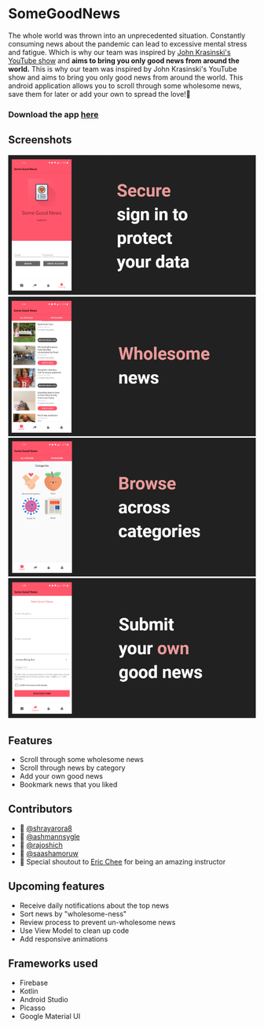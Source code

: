# SomeGoodNews
The whole world was thrown into an unprecedented situation.
Constantly consuming news about the pandemic can lead to excessive mental stress and fatigue.
Which is why our team was inspired by [John Krasinski's YouTube show](https://www.youtube.com/channel/UCOe_y6KKvS3PdIfb9q9pGug)
and **aims to bring you only good news from around the world.**
This is why our team was inspired by John Krasinski's YouTube show and aims to bring you only good news from around the world. This android application allows you to scroll through some wholesome news, save them for later or add your own to spread the love!:revolving_hearts:

### Download the app [here](https://github.com/shrayarora8/SomeGoodNews/raw/master/SomeGoodNews.apk)

## Screenshots
![](imgs/feature1.png)
![](imgs/feature2.png)
![](imgs/feature3.png)
![](imgs/feature4.png)
## Features
- Scroll through some wholesome news
- Scroll through news by category
- Add your own good news
- Bookmark news that you liked

## Contributors
- :man: [@shrayarora8](https://github.com/shrayarora8)
- :man: [@ashmannsygle](https://github.com/ashmannsyngle)
- :woman: [@rajoshich](https://github.com/rajoshich)
- :woman: [@saashamoruw](https://github.com/saashamoruw)
- :purple_heart: Special shoutout to [Eric Chee](https://github.com/echeeUW) for being an amazing instructor

## Upcoming features
- Receive daily notifications about the top news
- Sort news by "wholesome-ness"
- Review process to prevent un-wholesome news
- Use View Model to clean up code
- Add responsive animations

## Frameworks used
- Firebase
- Kotlin
- Android Studio
- Picasso
- Google Material UI
